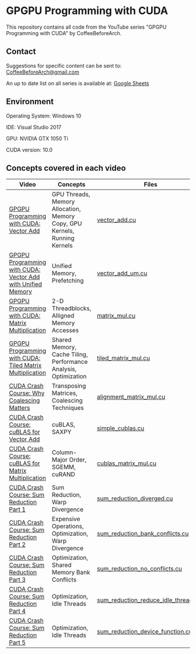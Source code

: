 # GPGPU Programming with CUDA
This repository contains all code from the YouTube series "GPGPU Programming with CUDA" by CoffeeBeforeArch.

## Contact

Suggestions for specific content can be sent to: CoffeeBeforeArch@gmail.com

An up to date list on all series is available at: <a href="https://docs.google.com/spreadsheets/d/1cV4nuP-ZflfeGUn0Ay0w-ZKJrh9CqDEKvBJqCNMlTxI/edit?usp=sharing">Google Sheets</a>

## Environment 
Operating System: Windows 10

IDE: Visual Studio 2017

GPU: NVIDIA GTX 1050 Ti

CUDA version: 10.0

## Concepts covered in each video
| Video | Concepts | Files |
| ----- | -------- | ----- |
| <a href=https://youtu.be/2NgpYFdsduY>GPGPU Programming with CUDA: Vector Add</a> | GPU Threads, Memory Allocation, Memory Copy, GPU Kernels, Running Kernels | <a href=https://github.com/CoffeeBeforeArch/cuda_programming/blob/master/vector_add/vector_add/vector_add.cu >vector_add.cu</a> |
| <a href=https://youtu.be/84iwCupHW14>GPGPU Programming with CUDA: Vector Add with Unified Memory</a> | Unified Memory, Prefetching | <a href=https://github.com/CoffeeBeforeArch/cuda_programming/blob/master/vector_add_um/vector_add_um/vector_add_um.cu >vector_add_um.cu</a> |
| <a href=https://youtu.be/XEOc4HCf_pQ>GPGPU Programming with CUDA: Matrix Multiplication</a> | 2-D Threadblocks, Alligned Memory Accesses | <a href=https://github.com/CoffeeBeforeArch/cuda_programming/blob/master/matrix_mul/matrix_mul/matrix_mul.cu >matrix_mul.cu</a> |
| <a href=https://youtu.be/3xfyiWhtvZw>GPGPU Programming with CUDA: Tiled Matrix Multiplication</a> | Shared Memory, Cache Tiling, Performance Analysis, Optimization | <a href=https://github.com/CoffeeBeforeArch/cuda_programming/blob/master/tiled_matrix_mul/tiled_matrix_mul/tiled_matrix_mul.cu>tiled_matrix_mul.cu</a> |
| <a href=https://youtu.be/_qSP455IekE>CUDA Crash Course: Why Coalescing Matters</a> | Transposing Matrices, Coalescing Techniques | <a href=https://github.com/CoffeeBeforeArch/cuda_programming/blob/master/alignment_matrix_mul/alignment_matrix_mul/alignment_matrix_mul.cu>alignment_matrix_mul.cu</a>
| <a href=https://youtu.be/2_wZBq544gA>CUDA Crash Course: cuBLAS for Vector Add</a> | cuBLAS, SAXPY | <a href=https://github.com/CoffeeBeforeArch/cuda_programming/blob/master/simple_cublas/simple_cublas/simple_cublas.cu>simple_cublas.cu</a>
| <a href=https://youtu.be/MVutNZaNTkM>CUDA Crash Course: cuBLAS for Matrix Multiplication</a> | Column-Major Order, SGEMM, cuRAND | <a href=https://github.com/CoffeeBeforeArch/cuda_programming/blob/master/cublas_matrix_mul/cublas_matrix_mul/cublas_matrix_mul.cu>cublas_matrix_mul.cu</a>
| <a href=https://youtu.be/bpbit8SPMxU>CUDA Crash Course: Sum Reduction Part 1</a> | Sum Reduction, Warp Divergence | <a href=https://github.com/CoffeeBeforeArch/cuda_programming/blob/master/sum_reduction_diverged/sum_reduction_diverged/sum_reduction_diverged.cu>sum_reduction_diverged.cu</a>
| <a href=https://youtu.be/JmnPaOXxWLg>CUDA Crash Course: Sum Reduction Part 2</a> | Expensive Operations, Optimization, Warp Divergence | <a href=https://github.com/CoffeeBeforeArch/cuda_programming/blob/master/sum_reduction_bank_conflicts/sum_reduction_bank_conflicts/sum_reduction_bank_conflicts.cu>sum_reduction_bank_conflicts.cu</a>
| <a href=https://youtu.be/iHeze1VdxYA>CUDA Crash Course: Sum Reduction Part 3</a> | Optimization, Shared Memory Bank Conflicts | <a href=https://github.com/CoffeeBeforeArch/cuda_programming/blob/master/sum_reduction_no_conflicts/sum_reduction_no_conflicts/sum_reduction_no_conflicts.cu>sum_reduction_no_conflicts.cu</a>
| <a href=https://youtu.be/xXiA3dzl2UE>CUDA Crash Course: Sum Reduction Part 4</a> | Optimization, Idle Threads | <a href=https://github.com/CoffeeBeforeArch/cuda_programming/blob/master/sum_reduction_reduce_idle_threads/sum_reduction_reduce_idle_threads/sum_reduction_reduce_idle_threads.cu>sum_reduction_reduce_idle_threads.cu</a>
| <a href=https://youtu.be/Qpx227w6idA>CUDA Crash Course: Sum Reduction Part 5</a> | Optimization, Idle Threads | <a href=https://github.com/CoffeeBeforeArch/cuda_programming/blob/master/sum_reduction_device_function/sum_reduction_device_function/sum_reduction_device_function.cu>sum_reduction_device_function.cu</a>
